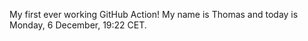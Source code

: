 My first ever working GitHub Action!
My name is Thomas and today is Monday, 6 December, 19:22 CET. 
